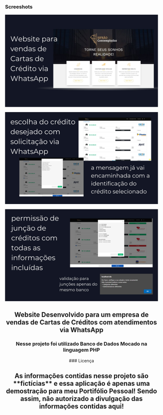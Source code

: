 
### Screeshots

![Sifrão Contempladas Desktop Demo](./readme-images/desktop-demo1.jpg "Desktop Demo")

![Sifrão Contempladas Desktop Demo](./readme-images/desktop-demo2.jpg "Desktop Demo")

![Sifrão Contempladas Desktop Demo](./readme-images/desktop-demo3.jpg "Desktop Demo")


<div align="center">

<h2 align="center">Website Desenvolvido para um empresa de vendas de Cartas de Créditos com atendimentos via WhatsApp</h2>


<h3 align="center">Nesse projeto foi utilizado Banco de Dados Mocado na linguagem PHP</h3>
### Licença
<h2>
As informações contidas nesse projeto são **fictícias** e essa aplicação é apenas uma demostração para meu Portifólio Pessoal! Sendo assim, não autorizado a divulgação das informações contidas aqui!</h2>
</div>

<br />

